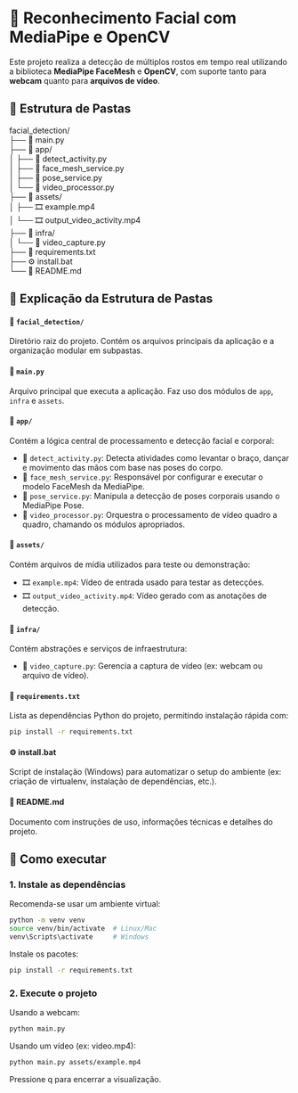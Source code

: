 # 🎥 Reconhecimento Facial com MediaPipe e OpenCV

Este projeto realiza a detecção de múltiplos rostos em tempo real utilizando a biblioteca **MediaPipe FaceMesh** e **OpenCV**, com suporte tanto para **webcam** quanto para **arquivos de vídeo**.

## 📁 Estrutura de Pastas
facial_detection/</br>
├── 📄 main.py</br>
├── 📁 app/</br>
│ ├── 📄 detect_activity.py</br>
│ ├── 📄 face_mesh_service.py</br>
│ ├── 📄 pose_service.py</br>
│ └── 📄 video_processor.py</br>
├── 📁 assets/</br>
│ ├── 🎞️ example.mp4</br>
│ └── 🎞️ output_video_activity.mp4</br>
├── 📁 infra/</br>
│ └── 📄 video_capture.py</br>
├── 📄 requirements.txt</br>
├── ⚙️ install.bat</br>
└── 📄 README.md

## 📂 Explicação da Estrutura de Pastas

#### 📁 `facial_detection/`
Diretório raiz do projeto. Contém os arquivos principais da aplicação e a organização modular em subpastas.

#### 📄 `main.py`
Arquivo principal que executa a aplicação. Faz uso dos módulos de `app`, `infra` e `assets`.

#### 📁 `app/`
Contém a lógica central de processamento e detecção facial e corporal:

- 📄 `detect_activity.py`: Detecta atividades como levantar o braço, dançar e movimento das mãos com base nas poses do corpo.
- 📄 `face_mesh_service.py`: Responsável por configurar e executar o modelo FaceMesh da MediaPipe.
- 📄 `pose_service.py`: Manipula a detecção de poses corporais usando o MediaPipe Pose.
- 📄 `video_processor.py`: Orquestra o processamento de vídeo quadro a quadro, chamando os módulos apropriados.

#### 📁 `assets/`
Contém arquivos de mídia utilizados para teste ou demonstração:

- 🎞️ `example.mp4`: Vídeo de entrada usado para testar as detecções.
- 🎞️ `output_video_activity.mp4`: Vídeo gerado com as anotações de detecção.

#### 📁 `infra/`
Contém abstrações e serviços de infraestrutura:

- 📄 `video_capture.py`: Gerencia a captura de vídeo (ex: webcam ou arquivo de vídeo).

#### 📄 `requirements.txt`
Lista as dependências Python do projeto, permitindo instalação rápida com:

```bash
pip install -r requirements.txt
```

#### ⚙️ install.bat
Script de instalação (Windows) para automatizar o setup do ambiente (ex: criação de virtualenv, instalação de dependências, etc.).

#### 📄 README.md
Documento com instruções de uso, informações técnicas e detalhes do projeto.

## 🚀 Como executar

### 1. Instale as dependências

Recomenda-se usar um ambiente virtual:

```bash
python -m venv venv
source venv/bin/activate  # Linux/Mac
venv\Scripts\activate     # Windows
```

Instale os pacotes:
```bash
pip install -r requirements.txt
```

### 2. Execute o projeto

Usando a webcam:

```bash
python main.py
```

Usando um vídeo (ex: video.mp4):
```bash
python main.py assets/example.mp4
```

Pressione q para encerrar a visualização.

